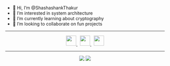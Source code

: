 - 👋 Hi, I’m @ShashashankThakur
- 👀 I’m interested in system architecture
- 🌱 I’m currently learning about cryptography
- 💞️ I’m looking to collaborate on fun projects

---

<div align="center">
    <a href="www.linkedin.com/in/shashashank">
        <img height="32" src="https://skillicons.dev/icons?i=linkedin">
    </a>
    &nbsp;
    <a href="https://discordapp.com/users/719167134256594975">
        <img height="32" src="https://skillicons.dev/icons?i=discord">
    </a>
    &nbsp;
    <a href="https://www.instagram.com/shashashankthakur/">
        <img height="32" src="https://skillicons.dev/icons?i=instagram">
    </a>
</div>

---

<div align="center">
    <img src="https://skillicons.dev/icons?i=html,css,js,react,nodejs,express,next,tailwindcss,python,c,cpp,bash,mysql,git,github,linux,unity,godot,unreal,arduino&perline=10" />
    <img src="https://skillicons.dev/icons?i=ros,matlab,vscode,vim,latex" />
</div>




<!--- Holopin Profile
[![An image of @shashashankthakur's Holopin badges, which is a link to view their full Holopin profile](https://holopin.me/shashashankthakur)](https://holopin.io/@shashashankthakur)
--->

<!--- 
- 📫 Reach out to me on [LinkedIn](www.linkedin.com/in/shashashank), [Discord](https://discordapp.com/users/719167134256594975) and [Instagram](https://www.instagram.com/shashashankthakur/)
--->

<!---
ShashashankThakur/ShashashankThakur is a ✨ special ✨ repository because its `README.md` (this file) appears on your GitHub profile.
You can click the Preview link to take a look at your changes.
--->
